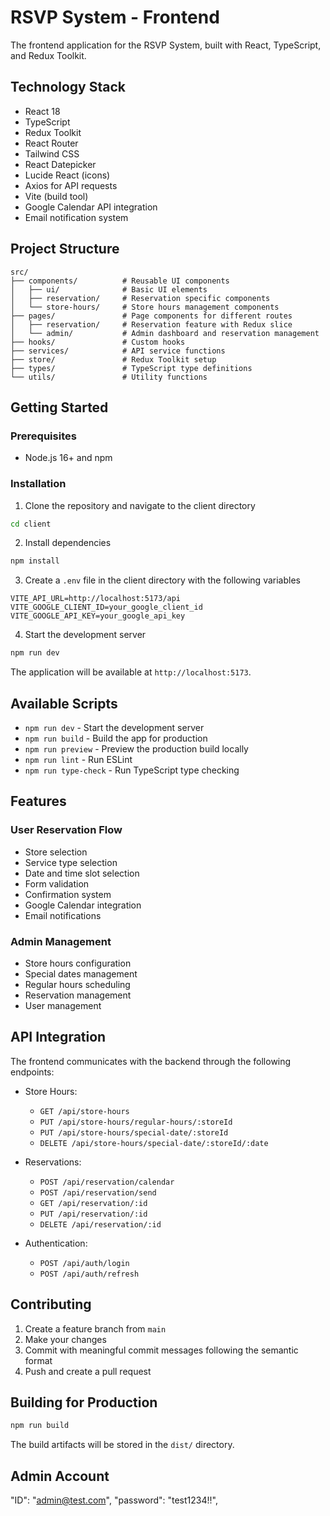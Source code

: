 # RSVP System - Frontend

The frontend application for the RSVP System, built with React, TypeScript, and Redux Toolkit.

## Technology Stack

- React 18
- TypeScript
- Redux Toolkit
- React Router
- Tailwind CSS
- React Datepicker
- Lucide React (icons)
- Axios for API requests
- Vite (build tool)
- Google Calendar API integration
- Email notification system

## Project Structure

```
src/
├── components/          # Reusable UI components
│   ├── ui/              # Basic UI elements
│   ├── reservation/     # Reservation specific components
│   └── store-hours/     # Store hours management components
├── pages/               # Page components for different routes
│   ├── reservation/     # Reservation feature with Redux slice
│   └── admin/           # Admin dashboard and reservation management
├── hooks/               # Custom hooks
├── services/            # API service functions
├── store/               # Redux Toolkit setup
├── types/               # TypeScript type definitions
└── utils/               # Utility functions
```

## Getting Started

### Prerequisites

- Node.js 16+ and npm

### Installation

1. Clone the repository and navigate to the client directory

```bash
cd client
```

2. Install dependencies

```bash
npm install
```

3. Create a `.env` file in the client directory with the following variables

```
VITE_API_URL=http://localhost:5173/api
VITE_GOOGLE_CLIENT_ID=your_google_client_id
VITE_GOOGLE_API_KEY=your_google_api_key
```

4. Start the development server

```bash
npm run dev
```

The application will be available at `http://localhost:5173`.

## Available Scripts

- `npm run dev` - Start the development server
- `npm run build` - Build the app for production
- `npm run preview` - Preview the production build locally
- `npm run lint` - Run ESLint
- `npm run type-check` - Run TypeScript type checking

## Features

### User Reservation Flow

- Store selection
- Service type selection
- Date and time slot selection
- Form validation
- Confirmation system
- Google Calendar integration
- Email notifications

### Admin Management

- Store hours configuration
- Special dates management
- Regular hours scheduling
- Reservation management
- User management

## API Integration

The frontend communicates with the backend through the following endpoints:

- Store Hours:
  - `GET /api/store-hours`
  - `PUT /api/store-hours/regular-hours/:storeId`
  - `PUT /api/store-hours/special-date/:storeId`
  - `DELETE /api/store-hours/special-date/:storeId/:date`

- Reservations:
  - `POST /api/reservation/calendar`
  - `POST /api/reservation/send`
  - `GET /api/reservation/:id`
  - `PUT /api/reservation/:id`
  - `DELETE /api/reservation/:id`

- Authentication:
  - `POST /api/auth/login`
  - `POST /api/auth/refresh`

## Contributing

1. Create a feature branch from `main`
2. Make your changes
3. Commit with meaningful commit messages following the semantic format
4. Push and create a pull request

## Building for Production

```bash
npm run build
```

The build artifacts will be stored in the `dist/` directory.

## Admin Account

"ID": "admin@test.com",
"password": "test1234!!",
